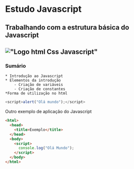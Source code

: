 # Estudo Javascript

## Trabalhando com a estrutura básica do Javascript

## !["Logo html Css Javascript"](https://logodix.com/logo/954841.jpg)

### Sumário

    * Introdução ao Javascript
    * Elementos da introdução
        - Criação de variáveis
        - Criação de constantes
    *Forma de utilização no html

```javascript
<script>alert("Olá mundo");</script>
```

Outro exemplo de aplicação do Javascript

```html
<html>
  <head>
    <title>Exemplo</title>
  </head>
  <body>
    <script>
      console.log("Olá Mundo");
    </script>
  </body>
</html>
```
